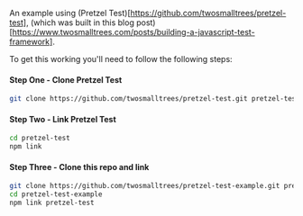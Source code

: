 An example using (Pretzel Test)[https://github.com/twosmalltrees/pretzel-test], (which was built in this blog post)[https://www.twosmalltrees.com/posts/building-a-javascript-test-framework].

To get this working you'll need to follow the following steps:

#### Step One - Clone Pretzel Test

```bash
git clone https://github.com/twosmalltrees/pretzel-test.git pretzel-test
```

#### Step Two - Link Pretzel Test

```bash
cd pretzel-test
npm link
```

#### Step Three - Clone this repo and link

```bash
git clone https://github.com/twosmalltrees/pretzel-test-example.git pretzel-test-example
cd pretzel-test-example
npm link pretzel-test
```

